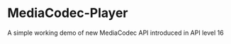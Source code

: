 MediaCodec-Player
=================

A simple working demo of new MediaCodec API introduced in API level 16
